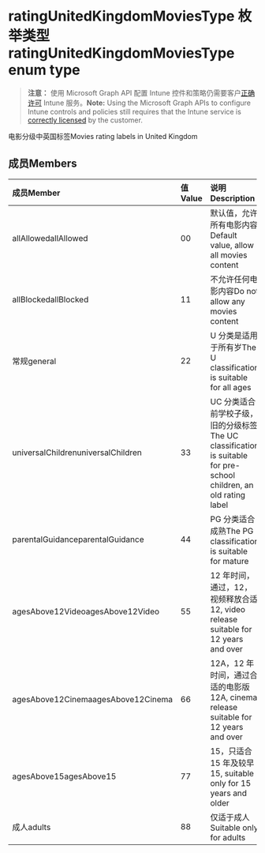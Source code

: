 # <a name="ratingunitedkingdommoviestype-enum-type"></a><span data-ttu-id="a6afd-101">ratingUnitedKingdomMoviesType 枚举类型</span><span class="sxs-lookup"><span data-stu-id="a6afd-101">ratingUnitedKingdomMoviesType enum type</span></span>

> <span data-ttu-id="a6afd-102">**注意：** 使用 Microsoft Graph API 配置 Intune 控件和策略仍需要客户[正确许可](https://go.microsoft.com/fwlink/?linkid=839381) Intune 服务。</span><span class="sxs-lookup"><span data-stu-id="a6afd-102">**Note:** Using the Microsoft Graph APIs to configure Intune controls and policies still requires that the Intune service is [correctly licensed](https://go.microsoft.com/fwlink/?linkid=839381) by the customer.</span></span>

<span data-ttu-id="a6afd-103">电影分级中英国标签</span><span class="sxs-lookup"><span data-stu-id="a6afd-103">Movies rating labels in United Kingdom</span></span>
## <a name="members"></a><span data-ttu-id="a6afd-104">成员</span><span class="sxs-lookup"><span data-stu-id="a6afd-104">Members</span></span>
|<span data-ttu-id="a6afd-105">成员</span><span class="sxs-lookup"><span data-stu-id="a6afd-105">Member</span></span>|<span data-ttu-id="a6afd-106">值</span><span class="sxs-lookup"><span data-stu-id="a6afd-106">Value</span></span>|<span data-ttu-id="a6afd-107">说明</span><span class="sxs-lookup"><span data-stu-id="a6afd-107">Description</span></span>|
|:---|:---|:---|
|<span data-ttu-id="a6afd-108">allAllowed</span><span class="sxs-lookup"><span data-stu-id="a6afd-108">allAllowed</span></span>|<span data-ttu-id="a6afd-109">0</span><span class="sxs-lookup"><span data-stu-id="a6afd-109">0</span></span>|<span data-ttu-id="a6afd-110">默认值，允许所有电影内容</span><span class="sxs-lookup"><span data-stu-id="a6afd-110">Default value, allow all movies content</span></span>|
|<span data-ttu-id="a6afd-111">allBlocked</span><span class="sxs-lookup"><span data-stu-id="a6afd-111">allBlocked</span></span>|<span data-ttu-id="a6afd-112">1</span><span class="sxs-lookup"><span data-stu-id="a6afd-112">1</span></span>|<span data-ttu-id="a6afd-113">不允许任何电影内容</span><span class="sxs-lookup"><span data-stu-id="a6afd-113">Do not allow any movies content</span></span>|
|<span data-ttu-id="a6afd-114">常规</span><span class="sxs-lookup"><span data-stu-id="a6afd-114">general</span></span>|<span data-ttu-id="a6afd-115">2</span><span class="sxs-lookup"><span data-stu-id="a6afd-115">2</span></span>|<span data-ttu-id="a6afd-116">U 分类是适用于所有岁</span><span class="sxs-lookup"><span data-stu-id="a6afd-116">The U classification is suitable for all ages</span></span>|
|<span data-ttu-id="a6afd-117">universalChildren</span><span class="sxs-lookup"><span data-stu-id="a6afd-117">universalChildren</span></span>|<span data-ttu-id="a6afd-118">3</span><span class="sxs-lookup"><span data-stu-id="a6afd-118">3</span></span>|<span data-ttu-id="a6afd-119">UC 分类适合前学校子级，旧的分级标签</span><span class="sxs-lookup"><span data-stu-id="a6afd-119">The UC classification is suitable for pre-school children, an old rating label</span></span>|
|<span data-ttu-id="a6afd-120">parentalGuidance</span><span class="sxs-lookup"><span data-stu-id="a6afd-120">parentalGuidance</span></span>|<span data-ttu-id="a6afd-121">4</span><span class="sxs-lookup"><span data-stu-id="a6afd-121">4</span></span>|<span data-ttu-id="a6afd-122">PG 分类适合成熟</span><span class="sxs-lookup"><span data-stu-id="a6afd-122">The PG classification is suitable for mature</span></span>|
|<span data-ttu-id="a6afd-123">agesAbove12Video</span><span class="sxs-lookup"><span data-stu-id="a6afd-123">agesAbove12Video</span></span>|<span data-ttu-id="a6afd-124">5</span><span class="sxs-lookup"><span data-stu-id="a6afd-124">5</span></span>|<span data-ttu-id="a6afd-125">12 年时间，通过，12，视频释放合适</span><span class="sxs-lookup"><span data-stu-id="a6afd-125">12, video release suitable for 12 years and over</span></span>|
|<span data-ttu-id="a6afd-126">agesAbove12Cinema</span><span class="sxs-lookup"><span data-stu-id="a6afd-126">agesAbove12Cinema</span></span>|<span data-ttu-id="a6afd-127">6</span><span class="sxs-lookup"><span data-stu-id="a6afd-127">6</span></span>|<span data-ttu-id="a6afd-128">12A，12 年时间，通过合适的电影版</span><span class="sxs-lookup"><span data-stu-id="a6afd-128">12A, cinema release suitable for 12 years and over</span></span>|
|<span data-ttu-id="a6afd-129">agesAbove15</span><span class="sxs-lookup"><span data-stu-id="a6afd-129">agesAbove15</span></span>|<span data-ttu-id="a6afd-130">7</span><span class="sxs-lookup"><span data-stu-id="a6afd-130">7</span></span>|<span data-ttu-id="a6afd-131">15，只适合 15 年及较早</span><span class="sxs-lookup"><span data-stu-id="a6afd-131">15, suitable only for 15 years and older</span></span>|
|<span data-ttu-id="a6afd-132">成人</span><span class="sxs-lookup"><span data-stu-id="a6afd-132">adults</span></span>|<span data-ttu-id="a6afd-133">8</span><span class="sxs-lookup"><span data-stu-id="a6afd-133">8</span></span>|<span data-ttu-id="a6afd-134">仅适于成人</span><span class="sxs-lookup"><span data-stu-id="a6afd-134">Suitable only for adults</span></span>|



